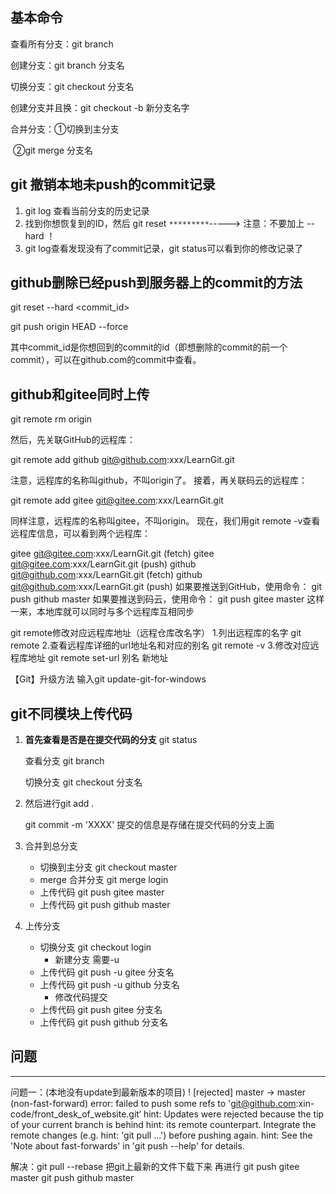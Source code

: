 ## 基本命令

查看所有分支：git branch

创建分支：git branch 分支名

切换分支：git checkout 分支名

创建分支并且换：git checkout -b 新分支名字

合并分支：①切换到主分支

​				   ②git merge 分支名

## git 撤销本地未push的commit记录

1. git log 查看当前分支的历史记录
2. 找到你想恢复到的ID，然后 git reset `*********`-----> 注意：不要加上 --hard ！
3. git log查看发现没有了commit记录，git status可以看到你的修改记录了

## github删除已经push到服务器上的commit的方法

git reset --hard <commit_id>

git push origin HEAD --force

其中commit_id是你想回到的commit的id（即想删除的commit的前一个commit），可以在github.com的commit中查看。

## github和gitee同时上传

git remote rm origin

然后，先关联GitHub的远程库：

git remote add github git@github.com:xxx/LearnGit.git

注意，远程库的名称叫github，不叫origin了。
接着，再关联码云的远程库：

git remote add gitee git@gitee.com:xxx/LearnGit.git

同样注意，远程库的名称叫gitee，不叫origin。
现在，我们用git remote -v查看远程库信息，可以看到两个远程库：

gitee   git@gitee.com:xxx/LearnGit.git (fetch)
gitee   git@gitee.com:xxx/LearnGit.git (push)
github  git@github.com:xxx/LearnGit.git (fetch)
github  git@github.com:xxx/LearnGit.git (push)
如果要推送到GitHub，使用命令：
git push github master
如果要推送到码云，使用命令：
git push gitee master
这样一来，本地库就可以同时与多个远程库互相同步

git remote修改对应远程库地址（远程仓库改名字）
1.列出远程库的名字
git remote 
2.查看远程库详细的url地址名和对应的别名
git remote -v
3.修改对应远程库地址
git remote set-url 别名 新地址

【Git】升级方法
输入git update-git-for-windows



## git不同模块上传代码



1. **首先查看是否是在提交代码的分支**  git status

   查看分支 git branch 

   切换分支 git checkout 分支名 

2. 然后进行git add .

   git commit -m 'XXXX' 提交的信息是存储在提交代码的分支上面

3. 合并到总分支

   - 切换到主分支 git checkout master
   - merge 合并分支 git merge login
   - 上传代码 git push gitee master
   - 上传代码 git push github master

4. 上传分支

   - 切换分支 git checkout login
     - 新建分支 需要-u
   - 上传代码 git push -u gitee 分支名
   - 上传代码 git push -u github 分支名
     - 修改代码提交
   - 上传代码 git push gitee 分支名
   - 上传代码 git push github 分支名

## 问题
-------------------------------------------------------------------------------------
问题一：(本地没有update到最新版本的项目)
! [rejected] master -> master (non-fast-forward)
error: failed to push some refs to 'git@github.com:xin-code/front_desk_of_website.git‘
hint: Updates were rejected because the tip of your current branch is behind
hint: its remote counterpart. Integrate the remote changes (e.g.
hint: 'git pull ...') before pushing again.
hint: See the 'Note about fast-forwards' in 'git push --help' for details.

解决：git pull --rebase
把git上最新的文件下载下来
再进行
git push gitee master
git push github master

